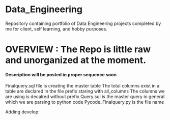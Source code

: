 # Data_Engineering
Repository containing portfolio of Data Engineering projects completed by me for client, self learning, and hobby purposes.

# OVERVIEW : The Repo is little raw and unorganized at the moment.
#### Description will be posted in proper sequence soon
Finalquery.sql file is creating the master table
The total columns exist in a table are declared in the file prefix staring with all_columns
The columns we are using is decalred without prefix
Query.sql is the master query in general which we are parsing to python code Pycode_Finalquery.py is the file name

Adding develop:
